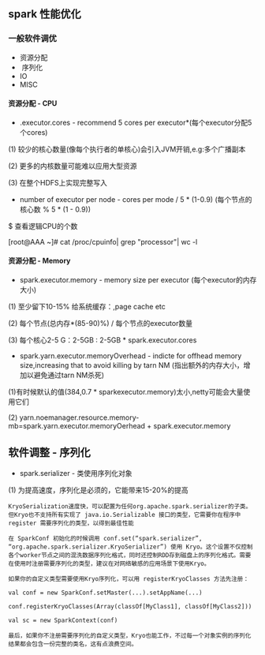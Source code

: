 ## spark 性能优化
### 一般软件调优
- 资源分配
-  序列化
- IO
- MISC

#### 资源分配 - CPU

- .executor.cores - recommend 5 cores per executor*(每个executor分配5个cores)

(1) 较少的核心数量(像每个执行者的单核心)会引入JVM开销,e.g:多个广播副本

(2) 更多的内核数量可能难以应用大型资源

(3) 在整个HDFS上实现完整写入

- number of executor per node -  cores per mode / 5 * (1-0.9) (每个节点的核心数 % 5 * (1 - 0.9))

$ 查看逻辑CPU的个数

[root@AAA ~]# cat /proc/cpuinfo| grep "processor"| wc -l

#### 资源分配 - Memory

- spark.executor.memory - memory size per executor (每个executor的内存大小)

(1) 至少留下10-15% 给系统缓存：,page cache etc

(2) 每个节点(总内存*(85-90)%) / 每个节点的executor数量

(3) 每个核心2-5 G：2-5GB : 2-5GB * spark.executor.cores

- spark.yarn.executor.memoryOverhead -  indicte for offhead memory size,increasing that to avoid killing by tarn NM
(指出额外的内存大小，增加以避免通过tarn NM杀死)

(1)有时候默认的值(384,0.7 * sparkexecutor.memory)太小,netty可能会大量使用它们

(2) yarn.noemanager.resource.memory-mb=spark.yarn.executor.memoryOerhead + spark.executor.memory

## 软件调整 - 序列化
- spark.serializer - 类使用序列化对象

(1) 为提高速度，序列化是必须的，它能带来15-20%的提高
```
KryoSerialization速度快，可以配置为任何org.apache.spark.serializer的子类。
但Kryo也不支持所有实现了 java.io.Serializable 接口的类型，它需要你在程序中 register 需要序列化的类型，以得到最佳性能

在 SparkConf 初始化的时候调用 conf.set(“spark.serializer”, “org.apache.spark.serializer.KryoSerializer”) 使用 Kryo。这个设置不仅控制各个worker节点之间的混洗数据序列化格式，同时还控制RDD存到磁盘上的序列化格式。需要在使用时注册需要序列化的类型，建议在对网络敏感的应用场景下使用Kryo。

如果你的自定义类型需要使用Kryo序列化，可以用 registerKryoClasses 方法先注册：

val conf = new SparkConf.setMaster(...).setAppName(...)

conf.registerKryoClasses(Array(classOf[MyClass1], classOf[MyClass2]))

val sc = new SparkContext(conf)

最后，如果你不注册需要序列化的自定义类型，Kryo也能工作，不过每一个对象实例的序列化结果都会包含一份完整的类名，这有点浪费空间。
 



```




